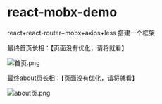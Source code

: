 # react-mobx-demo
react+react-router+mobx+axios+less 搭建一个框架

最终首页长相：【页面没有优化，请将就看】

![首页.png](https://upload-images.jianshu.io/upload_images/3453108-a0e196e2a8e6fe59.png?imageMogr2/auto-orient/strip%7CimageView2/2/w/1240)

最终about页长相：【页面没有优化，请将就看】

![about页.png](https://upload-images.jianshu.io/upload_images/3453108-72ebf4e71bdd322d.png?imageMogr2/auto-orient/strip%7CimageView2/2/w/1240)